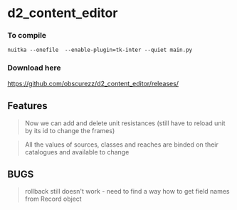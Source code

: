 # d2_content_editor

### To compile

`nuitka --onefile  --enable-plugin=tk-inter --quiet main.py`

### Download here

https://github.com/obscurezz/d2_content_editor/releases/

## Features

> Now we can add and delete unit resistances (still have to reload unit by its id to change the frames)

> All the values of sources, classes and reaches are binded on their catalogues and available to change

## BUGS

> rollback still doesn't work - need to find a way how to get field names from Record object

